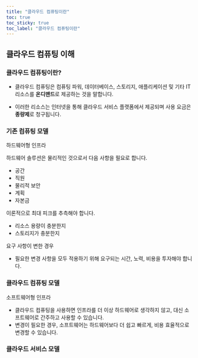 ```yaml
---
title: "클라우드 컴퓨팅이란"
toc: true
toc_sticky: true
toc_label: "클라우드 컴퓨팅이란"
---
```


## 클라우드 컴퓨팅 이해

### 클라우드 컴퓨팅이란?

- 클라우드 컴퓨팅은 컴퓨팅 파워, 데이터베이스, 스토리지, 애플리케이션 및 기타 IT 리소스를 **온디맨드**로 제공하는 것을 말합니다.

- 이러한 리소스는  인터넷을 통해 클라우드 서비스 플랫폼에서 제공되며 사용 요금은 **종량제**로 청구됩니다.

### 기존 컴퓨팅 모델

하드웨어형 인프라

하드웨어 솔루션은 물리적인 것으로서 다음 사항을 필요로 합니다.

- 공간
- 직원
- 물리적 보안
- 계획
- 자본금

이론적으로 최대 피크를 추측해야 합니다.

- 리소스 용량이 충분한지
- 스토리지가 충분한지

요구 사항이 변한 경우

- 필요한 변경 사항을 모두 적용하기 위해 요구되는 시간, 노력, 비용을 투자해야 합니다.

### 클라우드 컴퓨팅 모델

소프트웨어형 인프라

- 클라우드 컴퓨팅을 사용하면 인프라를 더 이상 하드웨어로 생각하지 않고, 대신 소프트웨어로 간주하고 사용할 수 있습니다.
- 변경이 필요한 경우, 소프트웨어는 하드웨어보다 더 쉽고 빠르게, 비용 효율적으로 변경할 수 있습니다.

### 클라우드 서비스 모델

